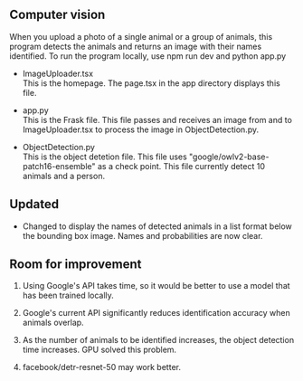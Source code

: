 ## Computer vision

When you upload a photo of a single animal or a group of animals, this program detects the animals and returns an image with their names identified. To run the program locally, use npm run dev and python app.py

- ImageUploader.tsx   
This is the homepage. The page.tsx in the app directory displays this file. 

- app.py  
This is the Frask file. This file passes and receives an image from and to ImageUploader.tsx to process the image in ObjectDetection.py. 

- ObjectDetection.py  
This is the object detetion file. This file uses "google/owlv2-base-patch16-ensemble" as a check point. This file currently detect 10 animals and a person.


## Updated

- Changed to display the names of detected animals in a list format below the bounding box image. Names and probabilities are now clear.


## Room for improvement

1. Using Google's API takes time, so it would be better to use a model that has been trained locally.

2. Google's current API significantly reduces identification accuracy when animals overlap.

3. As the number of animals to be identified increases, the object detection time increases. GPU solved this problem.

4. facebook/detr-resnet-50 may work better.